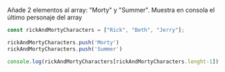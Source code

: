 Añade 2 elementos al array: "Morty" y "Summer". Muestra en consola el último personaje del array
```js
const rickAndMortyCharacters = ["Rick", "Beth", "Jerry"];

rickAndMortyCharacters.push('Morty')
rickAndMortyCharacters.push('Summer')

console.log(rickAndMortyCharacters[rickAndMortyCharacters.lenght-1])
```
